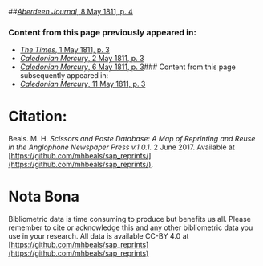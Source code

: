 ##[*Aberdeen Journal*, 8 May 1811, p. 4](https://mhbeals.github.io/sap_html/Aberdeen-Journal/Aberdeen-Journal-8-May-1811-p-4)

### Content from this page previously appeared in:
+ [*The Times*, 1 May 1811, p. 3](https://mhbeals.github.io/sap_html/The-Times/The-Times-1-May-1811-p-3)
+ [*Caledonian Mercury*, 2 May 1811, p. 3](https://mhbeals.github.io/sap_html/Caledonian-Mercury/Caledonian-Mercury-2-May-1811-p-3)
+ [*Caledonian Mercury*, 6 May 1811, p. 3](https://mhbeals.github.io/sap_html/Caledonian-Mercury/Caledonian-Mercury-6-May-1811-p-3)### Content from this page subsequently appeared in:
+ [*Caledonian Mercury*, 11 May 1811, p. 3](https://mhbeals.github.io/sap_html/Caledonian-Mercury/Caledonian-Mercury-11-May-1811-p-3)
                    
# Citation: 

Beals. M. H. *Scissors and Paste Database: A Map of Reprinting and Reuse in the Anglophone Newspaper Press v.1.0.1.* 2 June 2017. Available at [https://github.com/mhbeals/sap_reprints/](https://github.com/mhbeals/sap_reprints/). 
                    
# Nota Bona

Bibliometric data is time consuming to produce but benefits us all. Please remember to cite or acknowledge this and any other bibliometric data you use in your research. All data is available CC-BY 4.0 at [https://github.com/mhbeals/sap_reprints](https://github.com/mhbeals/sap_reprints)